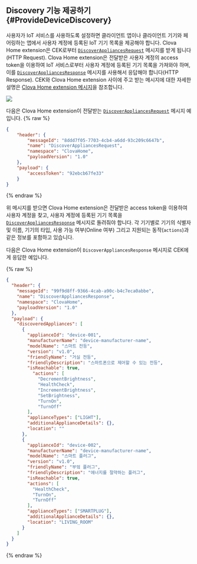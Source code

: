 ## Discovery 기능 제공하기 {#ProvideDeviceDiscovery}

사용자가 IoT 서비스를 사용하도록 설정하면 클라이언트 앱이나 클라이언트 기기와 페어링하는 앱에서 사용자 계정에 등록된 IoT 기기 목록을 제공해야 합니다. Clova Home extension은 CEK로부터 [`DiscoverAppliancesRequest`](/CEK/References/ClovaHomeInterface/Discovery_Interfaces.md#DiscoverAppliancesRequest) 메시지를 받게 됩니다(HTTP Request). Clova Home extension은 전달받은 사용자 계정의 access token을 이용하여 IoT 서비스로부터 사용자 계정에 등록된 기기 목록을 가져와야 하며, 이를 [`DiscoverAppliancesResponse`](/CEK/References/ClovaHomeInterface/Discovery_Interfaces.md#DiscoverAppliancesResponse) 메시지를 사용해서 응답해야 합니다(HTTP Response). CEK와 Clova Home extension 사이에 주고 받는 메시지에 대한 자세한 설명은 [Clova Home extension 메시지](/CEK/References/CEK_API.md#ClovaHomeExtMessage)을 참조합니다.

![](/CEK/Resources/Images/CEK_Clova_Home_Extension_Sequence_Diagram.png)

다음은 Clova Home extension이 전달받는 [`DiscoverAppliancesRequest`](/CEK/References/ClovaHomeInterface/Discovery_Interfaces.md#DiscoverAppliancesRequest) 메시지 예입니다.
{% raw %}
```json
{
    "header": {
        "messageId": "8ddd7f05-7703-4cb4-a6dd-93c209c6647b",
        "name": "DiscoverAppliancesRequest",
        "namespace": "ClovaHome",
        "payloadVersion": "1.0"
    },
    "payload": {
        "accessToken": "92ebcb67fe33"
    }
}
```
{% endraw %}

위 메시지를 받으면 Clova Home extension은 전달받은 access token을 이용하여 사용자 계정을 찾고, 사용자 계정에 등록된 기기 목록을 [`DiscoverAppliancesResponse`](/CEK/References/ClovaHomeInterface/Discovery_Interfaces.md#DiscoverAppliancesResponse) 메시지로 돌려줘야 합니다. 각 기기별로 기기의 식별자 및 이름, 기기의 타입, 사용 가능 여부(Online 여부) 그리고 지원되는 동작(`actions`)과 같은 정보를 포함하고 있습니다.

다음은 Clova Home extension이 `DiscoverAppliancesResponse` 메시지로 CEK에게 응답한 예입니다.

{% raw %}
```json
{
  "header": {
    "messageId": "99f9d8ff-9366-4cab-a90c-b4c7eca0abbe",
    "name": "DiscoverAppliancesResponse",
    "namespace": "ClovaHome",
    "payloadVersion": "1.0"
  },
  "payload": {
    "discoveredAppliances": [
      {
        "applianceId": "device-001",
        "manufacturerName": "device-manufacturer-name",
        "modelName": "스마트 전등",
        "version": "v1.0",
        "friendlyName": "거실 전등",
        "friendlyDescription": "스마트폰으로 제어할 수 있는 전등",
        "isReachable": true,
          "actions": [
            "DecrementBrightness",
            "HealthCheck",
            "IncrementBrightness",
            "SetBrightness",
            "TurnOn",
            "TurnOff"
        ],
        "applianceTypes": ["LIGHT"],
        "additionalApplianceDetails": {},
        "location": ""
      },
      {
        "applianceId": "device-002",
        "manufacturerName": "device-manufacturer-name",
        "modelName": "스마트 플러그",
        "version": "v1.0",
        "friendlyName": "부엌 플러그",
        "friendlyDescription": "에너지를 절약하는 플러그",
        "isReachable": true,
        "actions": [
          "HealthCheck",
          "TurnOn",
          "TurnOff"
        ],
        "applianceTypes": ["SMARTPLUG"],
        "additionalApplianceDetails": {},
        "location": "LIVING_ROOM"
      }
    ]
  }
}
```
{% endraw %}
